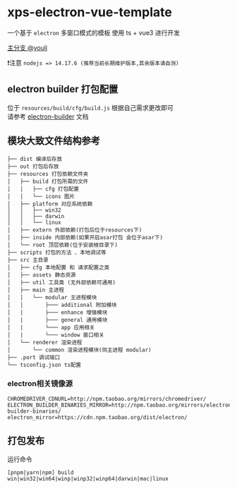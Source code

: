 # xps-electron-vue-template

一个基于 `electron` 多窗口模式的模板 使用 ts + vue3 进行开发

[主分支 @youli](https://github.com/youliso/electron-template)

❗注意 `nodejs => 14.17.6 (推荐当前长期维护版本,其余版本请自测)`

## electron builder 打包配置
位于 `resources/build/cfg/build.js` 根据自己需求更改即可   
请参考 [electron-builder](https://www.electron.build/) 文档

## 模块大致文件结构参考
```
├── dist 编译后存放
├── out 打包后存放
├── resources 打包依赖文件夹
│   ├── build 打包所需的文件
│   │   ├── cfg 打包配置
│   │   └── icons 图片
│   ├── platform 对应系统依赖
│   │   ├── win32
│   │   ├── darwin
│   │   └── linux
│   ├── extern 外部依赖(打包后位于resources下)
│   ├── inside 内部依赖(如果开启asar打包 会位于asar下)
│   └── root 顶层依赖(位于安装根目录下)
├── scripts 打包的方法 、本地调试等
├── src 主目录
│   ├── cfg 本地配置 和 请求配置之类
│   ├── assets 静态资源
│   ├── util 工具类 (无外部依赖可通用)
│   ├── main 主进程
│   │   └── modular 主进程模块
│   │       ├─── additional 附加模块
│   |       ├─── enhance 增强模块
│   |       ├─── general 通用模块
│   |       └─── app 应用相关
│   |       └─── window 窗口相关
│   └── renderer 渲染进程
│       └── common 渲染进程模块(同主进程 modular)
├── .port 调试端口
└── tsconfig.json ts配置
```

### electron相关镜像源

```shell
CHROMEDRIVER_CDNURL=http://npm.taobao.org/mirrors/chromedriver/
ELECTRON_BUILDER_BINARIES_MIRROR=http://npm.taobao.org/mirrors/electron-builder-binaries/
electron_mirror=https://cdn.npm.taobao.org/dist/electron/
```

## 打包发布

运行命令

```shell
[pnpm|yarn|npm] build win|win32|win64|winp|winp32|winp64|darwin|mac|linux
```
